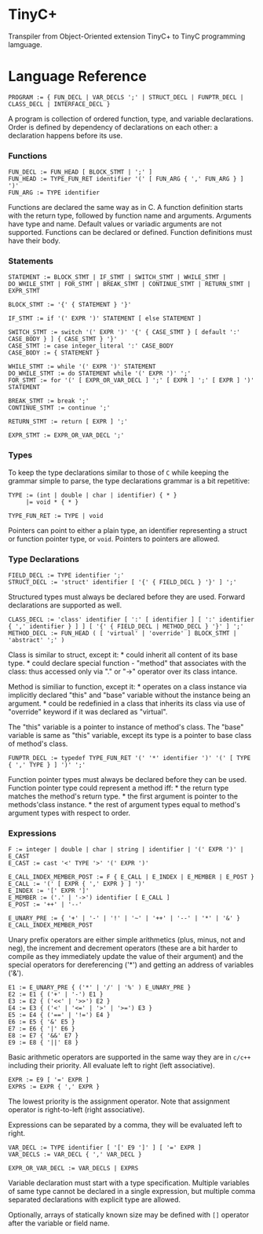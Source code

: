 # TinyC+
Transpiler from Object-Oriented extension TinyC+ to TinyC programming lamguage.

# Language Reference

    PROGRAM := { FUN_DECL | VAR_DECLS ';' | STRUCT_DECL | FUNPTR_DECL | CLASS_DECL | INTERFACE_DECL }

A program is collection of ordered function, type, and variable declarations. Order is defined by dependency of declarations on each other: a declaration happens before its use.

### Functions

    FUN_DECL := FUN_HEAD [ BLOCK_STMT | ';' ]
    FUN_HEAD := TYPE_FUN_RET identifier '(' [ FUN_ARG { ',' FUN_ARG } ] ')'
    FUN_ARG := TYPE identifier

Functions are declared the same way as in C. A function definition starts with the return type, followed by function name and arguments. Arguments have type and name. Default values or variadic arguments are not supported. Functions can be declared or defined. Function definitions must have their body.

### Statements

    STATEMENT := BLOCK_STMT | IF_STMT | SWITCH_STMT | WHILE_STMT | DO_WHILE_STMT | FOR_STMT | BREAK_STMT | CONTINUE_STMT | RETURN_STMT | EXPR_STMT

    BLOCK_STMT := '{' { STATEMENT } '}'

    IF_STMT := if '(' EXPR ')' STATEMENT [ else STATEMENT ]

    SWITCH_STMT := switch '(' EXPR ')' '{' { CASE_STMT } [ default ':' CASE_BODY } ] { CASE_STMT } '}'
    CASE_STMT := case integer_literal ':' CASE_BODY
    CASE_BODY := { STATEMENT }

    WHILE_STMT := while '(' EXPR ')' STATEMENT
    DO_WHILE_STMT := do STATEMENT while '(' EXPR ')' ';'
    FOR_STMT := for '(' [ EXPR_OR_VAR_DECL ] ';' [ EXPR ] ';' [ EXPR ] ')' STATEMENT

    BREAK_STMT := break ';'
    CONTINUE_STMT := continue ';'

    RETURN_STMT := return [ EXPR ] ';'

    EXPR_STMT := EXPR_OR_VAR_DECL ';'

### Types

To keep the type declarations similar to those of `C` while keeping the grammar simple to parse, the type declarations grammar is a bit repetitive:

    TYPE := (int | double | char | identifier) { * }
         |= void * { * }

    TYPE_FUN_RET := TYPE | void

Pointers can point to either a plain type, an identifier representing a struct or function pointer type, or `void`. Pointers to pointers are allowed.

### Type Declarations

    FIELD_DECL := TYPE identifier ';'
    STRUCT_DECL := 'struct' identifier [ '{' { FIELD_DECL } '}' ] ';'

Structured types must always be declared before they are used. Forward declarations are supported as well.

    CLASS_DECL := 'class' identifier [ ':' [ identifier ] [ ':' identifier { ',' identifier } ] ] [ '{' { FIELD_DECL | METHOD_DECL } '}' ] ';'
	METHOD_DECL := FUN_HEAD ( [ 'virtual' | 'override' ] BLOCK_STMT | 'abstract' ';' )

Class is similar to struct, except it:
    * could inherit all content of its base type.
    * could declare special function - "method" that associates with the class: thus accessed only via "." or "->" operator over its class intance.

Method is similiar to function, except it:
    * operates on a class instance via implicitly declared "this" and "base" variable without the instance being an argument.
    * could be redefinied in a class that inherits its class via use of "override" keyword if it was declared as "virtual".

The "this" variable is a pointer to instance of method's class.
The "base" variable is same as "this" variable, except its type is a pointer to base class of method's class. 

    FUNPTR_DECL := typedef TYPE_FUN_RET '(' '*' identifier ')' '(' [ TYPE { ',' TYPE } ] ')' ';'

Function pointer types must always be declared before they can be used. Function pointer type could represent a method iff:
    * the return type matches the method's return type.
    * the first argument is pointer to the methods'class instance.
    * the rest of argument types equal to method's argument types with respect to order.

### Expressions

    F := integer | double | char | string | identifier | '(' EXPR ')' | E_CAST
    E_CAST := cast '<' TYPE '>' '(' EXPR ')'

    E_CALL_INDEX_MEMBER_POST := F { E_CALL | E_INDEX | E_MEMBER | E_POST }
    E_CALL := '(' [ EXPR { ',' EXPR } ] ')'
    E_INDEX := '[' EXPR ']'
    E_MEMBER := ('.' | '->') identifier [ E_CALL ]
    E_POST := '++' | '--'

    E_UNARY_PRE := { '+' | '-' | '!' | '~' | '++' | '--' | '*' | '&' } E_CALL_INDEX_MEMBER_POST

Unary prefix operators are either simple arithmetics (plus, minus, not and neg), the increment and decrement operators (these are a bit harder to compile as they immediately update the value of their argument) and the special operators for dereferencing ('*') and getting an address of variables ('&').

    E1 := E_UNARY_PRE { ('*' | '/' | '%' ) E_UNARY_PRE }
    E2 := E1 { ('+' | '-') E1 }
    E3 := E2 { ('<<' | '>>') E2 }
    E4 := E3 { ('<' | '<=' | '>' | '>=') E3 }
    E5 := E4 { ('==' | '!=') E4 }
    E6 := E5 { '&' E5 }
    E7 := E6 { '|' E6 }
    E8 := E7 { '&&' E7 }
    E9 := E8 { '||' E8 }

Basic arithmetic operators are supported in the same way they are in `c/c++` including their priority. All evaluate left to right (left associative).

    EXPR := E9 [ '=' EXPR ]
    EXPRS := EXPR { ',' EXPR }

The lowest priority is the assignment operator. Note that assignment operator is right-to-left (right associative).

Expressions can be separated by a comma, they will be evaluated left to right.

    VAR_DECL := TYPE identifier [ '[' E9 ']' ] [ '=' EXPR ]
    VAR_DECLS := VAR_DECL { ',' VAR_DECL }

    EXPR_OR_VAR_DECL := VAR_DECLS | EXPRS

Variable declaration must start with a type specification. Multiple variables of same type cannot be declared in a single expression, but multiple comma separated declarations with explicit type are allowed.

Optionally, arrays of statically known size may be defined with `[]` operator after the variable or field name.
